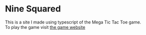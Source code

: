 # Nine Squared
This is a site I made using typescript of the Mega Tic Tac Toe game.  
To play the game visit [the game website](https://sorting-algorithms.me/nine-squared/)
